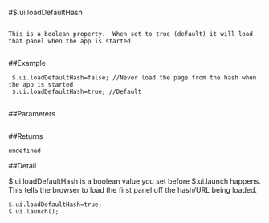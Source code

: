 #$.ui.loadDefaultHash

```

This is a boolean property.  When set to true (default) it will load that panel when the app is started
 
```

##Example

```
 $.ui.loadDefaultHash=false; //Never load the page from the hash when the app is started
 $.ui.loadDefaultHash=true; //Default
 
```


##Parameters

```

```

##Returns

```
undefined
```

##Detail

$.ui.loadDefaultHash is a boolean value you set before $.ui.launch happens.  This tells the browser to load the first panel off the hash/URL being loaded.

```
$.ui.loadDefaultHash=true;
$.ui.launch();
```
